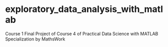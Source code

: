# exploratory_data_analysis_with_matlab
Course 1 Final Project of Course 4 of Practical Data Science with MATLAB Specialization by MathsWork
